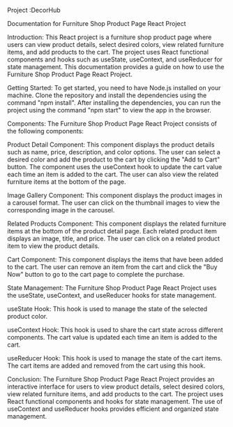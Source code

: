 Project :DecorHub

Documentation for Furniture Shop Product Page React Project

Introduction:
This React project is a furniture shop product page where users can view product details, select desired colors, view related furniture items, and add products to the cart. The project uses React functional components and hooks such as useState, useContext, and useReducer for state management. This documentation provides a guide on how to use the Furniture Shop Product Page React Project.

Getting Started:
To get started, you need to have Node.js installed on your machine. Clone the repository and install the dependencies using the command "npm install". After installing the dependencies, you can run the project using the command "npm start" to view the app in the browser.

Components:
The Furniture Shop Product Page React Project consists of the following components:

Product Detail Component: This component displays the product details such as name, price, description, and color options. The user can select a desired color and add the product to the cart by clicking the "Add to Cart" button. The component uses the useContext hook to update the cart value each time an item is added to the cart. The user can also view the related furniture items at the bottom of the page.

Image Gallery Component: This component displays the product images in a carousel format. The user can click on the thumbnail images to view the corresponding image in the carousel.

Related Products Component: This component displays the related furniture items at the bottom of the product detail page. Each related product item displays an image, title, and price. The user can click on a related product item to view the product details.

Cart Component: This component displays the items that have been added to the cart. The user can remove an item from the cart and click the "Buy Now" button to go to the cart page to complete the purchase.

State Management:
The Furniture Shop Product Page React Project uses the useState, useContext, and useReducer hooks for state management.

useState Hook: This hook is used to manage the state of the selected product color.

useContext Hook: This hook is used to share the cart state across different components. The cart value is updated each time an item is added to the cart.

useReducer Hook: This hook is used to manage the state of the cart items. The cart items are added and removed from the cart using this hook.

Conclusion:
The Furniture Shop Product Page React Project provides an interactive interface for users to view product details, select desired colors, view related furniture items, and add products to the cart. The project uses React functional components and hooks for state management. The use of useContext and useReducer hooks provides efficient and organized state management.
